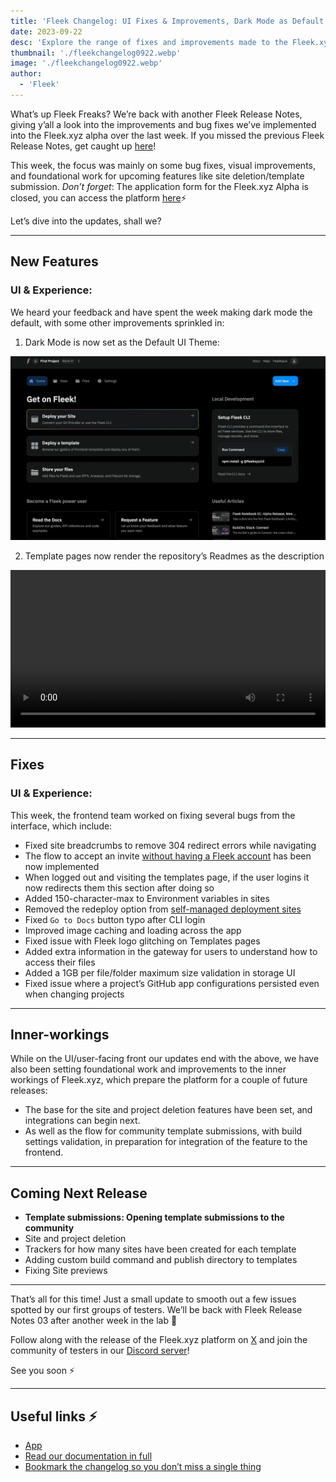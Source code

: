 ```yaml
---
title: 'Fleek Changelog: UI Fixes & Improvements, Dark Mode as Default'
date: 2023-09-22
desc: 'Explore the range of fixes and improvements made to the Fleek.xyz alpha this week in the latest Fleek Release Notes.'
thumbnail: './fleekchangelog0922.webp'
image: './fleekchangelog0922.webp'
author:
  - 'Fleek'
---
```


What’s up Fleek Freaks? We’re back with another Fleek Release Notes, giving y’all a look into the improvements and bug fixes we’ve implemented into the Fleek.xyz alpha over the last week. If you missed the previous Fleek Release Notes, get caught up [here](/changelog/20231012-changelog-fleek-v0-0-1-changelog-custom-url-slugs-validation-improvements/)!

This week, the focus was mainly on some bug fixes, visual improvements, and foundational work for upcoming features like site deletion/template submission. _Don’t forget_: The application form for the Fleek.xyz Alpha is closed, you can access the platform [here](https://app.fleek.xyz)⚡

Let’s dive into the updates, shall we?

---

## New Features

### UI & Experience:

We heard your feedback and have spent the week making dark mode the default, with some other improvements sprinkled in:

1. Dark Mode is now set as the Default UI Theme:

![](./dark-mode-alpha.webp)

2. Template pages now render the repository’s Readmes as the description

<video width="100%" height="auto" autoplay loop controls>
 <source src="./tempreadme.mp4" type="video/mp4">
 Your browser does not support the video tag.
</video>

---

## Fixes

### UI & Experience:

This week, the frontend team worked on fixing several bugs from the interface, which include:

- Fixed site breadcrumbs to remove 304 redirect errors while navigating
- The flow to accept an invite [without having a Fleek account](https://fleek.xyz/docs/platform/accounts/) has been now implemented
- When logged out and visiting the templates page, if the user logins it now redirects them this section after doing so
- Added 150-character-max to Environment variables in sites
- Removed the redeploy option from [self-managed deployment sites](https://fleek.xyz/docs/platform/deployments/)
- Fixed `Go to Docs` button typo after CLI login
- Improved image caching and loading across the app
- Fixed issue with Fleek logo glitching on Templates pages
- Added extra information in the gateway for users to understand how to access their files
- Added a 1GB per file/folder maximum size validation in storage UI
- Fixed issue where a project’s GitHub app configurations persisted even when changing projects

---

## Inner-workings

While on the UI/user-facing front our updates end with the above, we have also been setting foundational work and improvements to the inner workings of Fleek.xyz, which prepare the platform for a couple of future releases:

- The base for the site and project deletion features have been set, and integrations can begin next.
- As well as the flow for community template submissions, with build settings validation, in preparation for integration of the feature to the frontend.

---

## Coming Next Release

- **Template submissions: Opening template submissions to the community**
- Site and project deletion
- Trackers for how many sites have been created for each template
- Adding custom build command and publish directory to templates
- Fixing Site previews

---

That’s all for this time! Just a small update to smooth out a few issues spotted by our first groups of testers. We’ll be back with Fleek Release Notes 03 after another week in the lab 🤙

Follow along with the release of the Fleek.xyz platform on [X](https://twitter.com/fleek) and join the community of testers in our [Discord server](http://discord.gg/fleek)!

See you soon ⚡

---

## Useful links ⚡

- [App](https://app.fleek.xyz)
- [Read our documentation in full](https://fleek.xyz/docs/)
- [Bookmark the changelog so you don’t miss a single thing](/changelog/)
